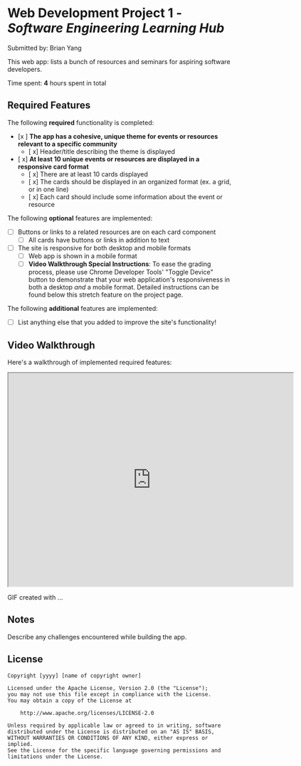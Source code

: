 # Web Development Project 1 - *Software Engineering Learning Hub*

Submitted by: Brian Yang

This web app: lists a bunch of resources and seminars for aspiring software developers.

Time spent: **4** hours spent in total

## Required Features

The following **required** functionality is completed:

- [x ] **The app has a cohesive, unique theme for events or resources relevant to a specific community**
  - [ x] Header/title describing the theme is displayed
- [ x] **At least 10 unique events or resources are displayed in a responsive card format**
  - [ x] There are at least 10 cards displayed 
  - [ x] The cards should be displayed in an organized format (ex. a grid, or in one line)
  - [ x] Each card should include some information about the event or resource


The following **optional** features are implemented:

- [ ] Buttons or links to a related resources are on each card component
  - [ ] All cards have buttons or links in addition to text
- [ ] The site is responsive for both desktop and mobile formats
  - [ ] Web app is shown in a mobile format
  - [ ] **Video Walkthrough Special Instructions**: To ease the grading process, please use Chrome Developer Tools' "Toggle Device" button to demonstrate that your web application's responsiveness in both a desktop *and* a mobile format. Detailed instructions can be found below this stretch feature on the project page. 

The following **additional** features are implemented:

* [ ] List anything else that you added to improve the site's functionality!

## Video Walkthrough

Here's a walkthrough of implemented required features:

<iframe src="https://drive.google.com/file/d/1ED7xypP12N68cb2yWrZpWYmUKmtl1rnL/preview" width="640" height="480" allow="autoplay"></iframe>

<!-- Replace this with whatever GIF tool you used! -->
GIF created with ...  
<!-- Recommended tools:
[Kap](https://getkap.co/) for macOS
[ScreenToGif](https://www.screentogif.com/) for Windows
[peek](https://github.com/phw/peek) for Linux. -->

## Notes

Describe any challenges encountered while building the app.

## License

    Copyright [yyyy] [name of copyright owner]

    Licensed under the Apache License, Version 2.0 (the "License");
    you may not use this file except in compliance with the License.
    You may obtain a copy of the License at

        http://www.apache.org/licenses/LICENSE-2.0

    Unless required by applicable law or agreed to in writing, software
    distributed under the License is distributed on an "AS IS" BASIS,
    WITHOUT WARRANTIES OR CONDITIONS OF ANY KIND, either express or implied.
    See the License for the specific language governing permissions and
    limitations under the License.